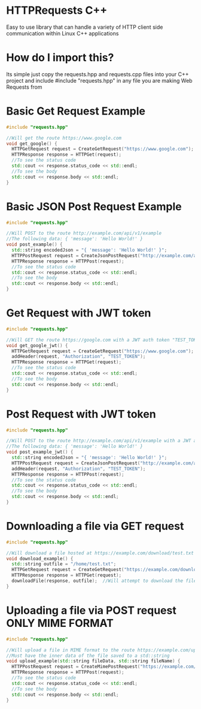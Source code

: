 # HTTPRequests C++
Easy to use library that can handle a variety of HTTP client side communication within Linux C++ applications

# How do I import this?
Its simple just copy the requests.hpp and requests.cpp files into your C++ project and include #include "requests.hpp" in any file you are making Web Requests from

# Basic Get Request Example
```cpp
#include "requests.hpp"

//Will get the route https://www.google.com
void get_google() {
  HTTPGetRequest request = CreateGetRequest("https://www.google.com");
  HTTPResponse response = HTTPGet(request);
  //To see the status code
  std::cout << response.status_code << std::endl;
  //To see the body
  std::cout << response.body << std::endl;
}
```
# Basic JSON Post Request Example
```cpp
#include "requests.hpp"

//Will POST to the route http://example.com/api/v1/example
//The following data: { 'message': 'Hello World!' }
void post_example() {
  std::string encodedJson = "{ 'message': 'Hello World!' }";
  HTTPPostRequest request = CreateJsonPostRequest("http://example.com/api/v1/example", encodedJson);
  HTTPResponse response = HTTPPost(request);
  //To see the status code
  std::cout << response.status_code << std::endl;
  //To see the body
  std::cout << response.body << std::endl;
}
```
# Get Request with JWT token
```cpp
#include "requests.hpp"

//Will GET the route https://google.com with a JWT auth token "TEST_TOKEN"
void get_google_jwt() {
  HTTPGetRequest request = CreateGetRequest("https://www.google.com");
  addHeader(request, "Authorization", "TEST_TOKEN");
  HTTPResponse response = HTTPGet(request);
  //To see the status code
  std::cout << response.status_code << std::endl;
  //To see the body
  std::cout << response.body << std::endl;
}
```
# Post Request with JWT token
```cpp
#include "requests.hpp"

//Will POST to the route http://example.com/api/v1/example with a JWT auth token "TEST_TOKEN"
//The following data: { 'message': 'Hello World!' }
void post_example_jwt() {
  std::string encodedJson = "{ 'message': 'Hello World!' }";
  HTTPPostRequest request = CreateJsonPostRequest("http://example.com/api/v1/example", encodedJson);
  addHeader(request, "Authorization", "TEST_TOKEN");
  HTTPResponse response = HTTPPost(request);
  //To see the status code
  std::cout << response.status_code << std::endl;
  //To see the body
  std::cout << response.body << std::endl;
}
```
# Downloading a file via GET request
```cpp
#include "requests.hpp"

//Will download a file hosted at https://example.com/download/test.txt
void download_example() {
  std::string outfile = "/home/test.txt";
  HTTPGetRequest request = CreateGetRequest("https://example.com/download/test.txt");
  HTTPResponse response = HTTPGet(request);
  downloadFile(response, outfile);  //Will attempt to download the file within the body to the outfile location
}
```

# Uploading a file via POST request **ONLY MIME FORMAT**
```cpp
#include "requests.hpp"

//Will upload a file in MIME format to the route https://example.com/upload
//Must have the inner data of the file saved to a std::string
void upload_example(std::string fileData, std::string fileName) {
  HTTPPostRequest request = CreateMimePostRequest("https://example.com/upload", fileName, fileData);
  HTTPResponse response = HTTPPost(request);
  //To see the status code
  std::cout << response.status_code << std::endl;
  //To see the body
  std::cout << response.body << std::endl;
}
```
